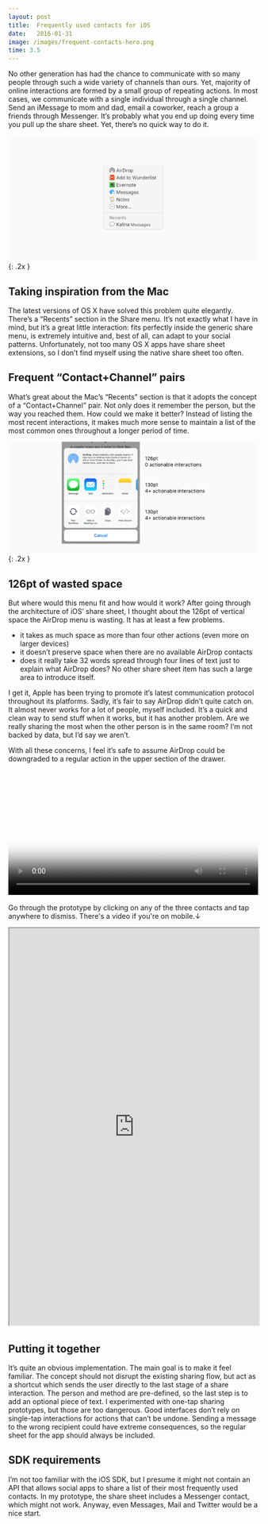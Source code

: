 ```yaml
---
layout: post
title:  Frequently used contacts for iOS
date:   2016-01-31
image: /images/frequent-contacts-hero.png
time: 3.5
---
```

No other generation has had the chance to communicate with so many people through such a wide variety of channels than ours. Yet, majority of online interactions are formed by a small group of repeating actions. In most cases, we communicate with a single individual through a single channel. Send an iMessage to mom and dad, email a coworker, reach a group a friends through Messenger. It’s probably what you end up doing every time you pull up the share sheet. Yet, there’s no quick way to do it.

![OS X's Recents Menu](/images/mac-recents.png){: .2x }

## Taking inspiration from the Mac
The latest versions of OS X have solved this problem quite elegantly. There’s a “Recents” section in the Share menu. It’s not exactly what I have in mind, but it’s a great little interaction: fits perfectly inside the generic share menu, is extremely intuitive and, best of all, can adapt to your social patterns. Unfortunately, not too many OS X apps have share sheet extensions, so I don’t find myself using the native share sheet too often.

## Frequent “Contact+Channel” pairs
What’s great about the Mac’s “Recents” section is that it adopts the concept of a “Contact+Channel” pair. Not only does it remember the person, but the way you reached them. How could we make it better?
Instead of listing the most recent interactions, it makes much more sense to maintain a list of the most common ones throughout a longer period of time.

![AirDrop compared with the ohter section of iOS' share sheet](/images/wasted-space.png){: .2x }

## 126pt of wasted space
But where would this menu fit and how would it work? After going  through the architecture of iOS’ share sheet, I thought about the 126pt of vertical space the AirDrop menu is wasting. It has at least a few problems.

- it takes as much space as more than four other actions (even more on larger devices)
- it doesn’t preserve space when there are no available AirDrop contacts
- does it really take 32 words spread through four lines of text just to explain what AirDrop does? No other share sheet item has such a large area to introduce itself.

I get it, Apple has been trying to promote it’s latest communication protocol throughout its platforms. Sadly, it’s fair to say AirDrop didn’t quite catch on. It almost never works for a lot of people, myself included. It’s a quick and clean way to send stuff when it works, but it has another problem. Are we really sharing the most when the other person is in the same room? I’m not backed by data, but I’d say we aren’t.

With all these concerns, I feel it’s safe to assume AirDrop could be downgraded to a regular action in the upper section of the drawer.

<video width="100%" height="auto" controls="controls" poster="/video/poster_2.1.png">
<source src="http://www.improved.design.s3.amazonaws.com/video/improved_video_2.1.webm" type="video/webm">
<source src="http://www.improved.design.s3.amazonaws.com/video/improved_video_2.1.mp4" type="video/mp4">
Your browser does not support the video tag.
</video>
<div class="framer-wrapper">

  <p class="tooltip">Go through the prototype by clicking on any of the three contacts and tap anywhere to dismiss. There's a video if you're on mobile.↓</p>

  <iframe data-anijs="if: mouseover, do: $addClass darkroom, to: body; if: mouseout, do: $removeClass darkroom, to: body" style="width: 100%;
      height: 800px;" class="framer" src='http://share.framerjs.com/p0pi4t8rc1qe/'></iframe>
</div>

## Putting it together
It’s quite an obvious implementation. The main goal is to make it feel familiar. The concept should not disrupt the existing sharing flow, but act as a shortcut which sends the user directly to the last stage of a share interaction. The person and method are pre-defined, so the last step is to add an optional piece of text. I experimented with one-tap sharing prototypes, but those are too dangerous. Good interfaces don’t rely on single-tap interactions for actions that can’t be undone. Sending a message to the wrong recipient could have extreme consequences, so the regular sheet for the app should always be included.

## SDK requirements
I’m not too familiar with the iOS SDK, but I presume it might not contain an API that allows social apps to share a list of their most frequently used contacts. In my prototype, the share sheet includes a Messenger contact, which might not work. Anyway, even Messages, Mail and Twitter would be a nice start.
